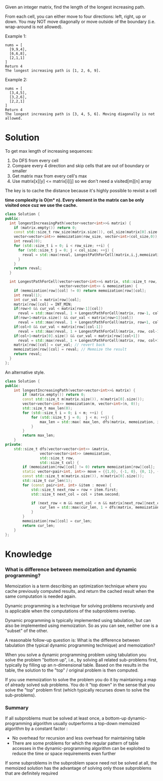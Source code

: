Given an integer matrix, find the length of the longest increasing path.

From each cell, you can either move to four directions: left, right, up or down. You may NOT move diagonally or move outside of the boundary (i.e. wrap-around is not allowed).

Example 1:    

```
nums = [
  [9,9,4],
  [6,6,8],
  [2,1,1]
]
Return 4
The longest increasing path is [1, 2, 6, 9].
```

Example 2:  


```
nums = [
  [3,4,5],
  [3,2,6],
  [2,2,1]
]
Return 4
The longest increasing path is [3, 4, 5, 6]. Moving diagonally is not allowed.
```

# Solution

To get max length of increasing sequences:

1. Do DFS from every cell
2. Compare every 4 direction and skip cells that are out of boundary or smaller
3. Get matrix max from every cell's max
4. Use matrix[x][y] <= matrix[i][j] so we don't need a visited[m][n] array

The key is to cache the distance because it's highly possible to revisit a cell

__time complexity is O(m* n). Every element in the matrix can be only visited once cuz we use the cache.__  
  
```cpp
class Solution {
public:
  int longestIncreasingPath(vector<vector<int>>& matrix) {
    if (matrix.empty()) return 0;
    const std::size_t row_size(matrix.size()), col_size(matrix[0].size());
    vector<vector<int>> memoization(row_size, vector<int>(col_size,0));
    int reval(0);
    for (std::size_t i = 0; i < row_size; ++i) {
      for (std::size_t j = 0; j < col_size; ++j) {
        reval = std::max(reval, LongestPathForCell(matrix,i,j,memoization));
      }
    }
    return reval;
  }

  int LongestPathForCell(vector<vector<int>>& matrix, std::size_t row, std::size_t col,
                         vector<vector<int>> & memoization) {
    if (memoization[row][col] != 0) return memoization[row][col];
    int reval(1);
    int cur_val = matrix[row][col];
    matrix[row][col] = INT_MIN;
    if(row>0 && cur_val < matrix[row-1][col])
      reval = std::max(reval, 1 + LongestPathForCell(matrix, row-1, col, memoization));
    if(row+1<matrix.size() && cur_val < matrix[row+1][col])
      reval = std::max(reval, 1 + LongestPathForCell(matrix, row+1, col, memoization));
    if(col>0 && cur_val < matrix[row][col-1])
      reval = std::max(reval, 1 + LongestPathForCell(matrix, row, col-1, memoization));
    if(col+1<matrix[0].size() && cur_val < matrix[row][col+1])
      reval = std::max(reval, 1 + LongestPathForCell(matrix, row, col+1, memoization));
    matrix[row][col] = cur_val; // revert back
    memoization[row][col] = reval; // Memoize the result
    return reval;
  }
};
```

An alternative style.

```cpp
class Solution {
public:
    int longestIncreasingPath(vector<vector<int>>& matrix) {
        if (matrix.empty()) return 0;
        const std::size_t m(matrix.size()), n(matrix[0].size());
        vector<vector<int>> memoization(m, vector<int>(n, 0));
        std::size_t max_len(0);
        for (std::size_t i = 0; i < m; ++i) {
            for (std::size_t j = 0;  j < n; ++j) {
                max_len = std::max( max_len, dfs(matrix, memoization, i, j));
            }
        }
        return max_len;
    }
private:
    std::size_t dfs(vector<vector<int>> &matrix,
                vector<vector<int>> &memoization,
                std::size_t row,
                std::size_t col) {
        if (memoization[row][col] != 0) return memoization[row][col];
        static vector<pair<int, int>> move = {{1,0}, {-1, 0}, {0, 1}, {0, -1}};
        const std::size_t m(matrix.size()), n(matrix[0].size());
        std::size_t cur_len(1);
        for (const pair<int, int> &item : move) {
            std::size_t next_row = row + item.first;
            std::size_t next_col = col + item.second;

            if (next_row < m && next_col < n && matrix[next_row][next_col] > matrix[row][col]) {
                cur_len = std::max(cur_len, 1 + dfs(matrix, memoization, next_row, next_col));
            }
        }
        memoization[row][col] = cur_len;
        return cur_len;
    }
};
```

# Knowledge

### What is difference between memoization and dynamic programming?

Memoization is a term describing an optimization technique where you cache previously computed results, and return the cached result when the same computation is needed again.

Dynamic programming is a technique for solving problems recursively and is applicable when the computations of the subproblems overlap.

Dynamic programming is typically implemented using tabulation, but can also be implemented using memoization. So as you can see, neither one is a "subset" of the other.

A reasonable follow-up question is: What is the difference between tabulation (the typical dynamic programming technique) and memoization?

When you solve a dynamic programming problem using tabulation you solve the problem "bottom up", i.e., by solving all related sub-problems first, typically by filling up an n-dimensional table. Based on the results in the table, the solution to the "top" / original problem is then computed.

If you use memoization to solve the problem you do it by maintaining a map of already solved sub problems. You do it "top down" in the sense that you solve the "top" problem first (which typically recurses down to solve the sub-problems).

### Summary

If all subproblems must be solved at least once, a bottom-up dynamic-programming algorithm usually outperforms a top-down memoized algorithm by a constant factor : 
* No overhead for recursion and less overhead for maintaining table  
* There are some problems for which the regular pattern of table accesses in the dynamic-programming algorithm can be exploited to reduce the time or space requirements even further   

If some subproblems in the subproblem space need not be solved at all, the memoized solution has the advantage of solving only those subproblems that are definitely required
